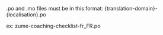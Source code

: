 .po and .mo files must be in this format:
{translation-domain}-{localisation}.po

ex:
zume-coaching-checklist-fr_FR.po
